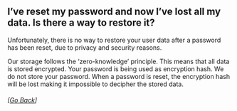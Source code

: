 ## I’ve reset my password and now I’ve lost all my data. Is there a way to restore it?
Unfortunately, there is no way to restore your user data after a password has been reset, due to privacy and security reasons.

Our storage follows the ‘zero-knowledge’ principle. This means that all data is stored encrypted. Your password is being used as encryption hash. We do not store your password. When a password is reset, the encryption hash will be lost making it impossible to decipher the stored data.

###### [[Go Back](README.md)]
